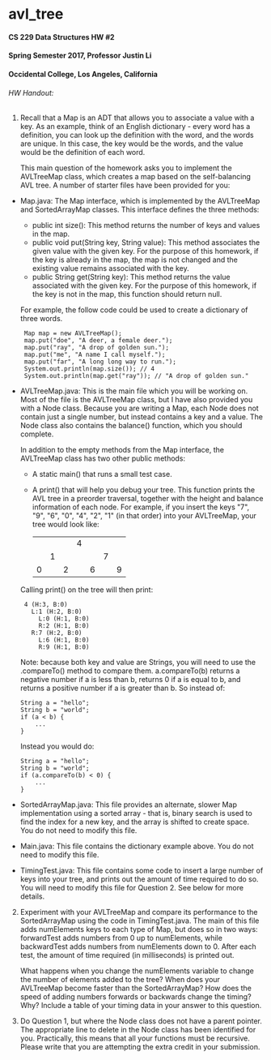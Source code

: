 # avl_tree

#### CS 229 Data Structures HW #2
#### Spring Semester 2017, Professor Justin Li
#### Occidental College, Los Angeles, California

###### HW Handout:

1. Recall that a Map is an ADT that allows you to associate a value with a key. As an example, think of an English dictionary - every word has a definition, you can look up the definition with the word, and the words are unique. In this case, the key would be the words, and the value would be the definition of each word.

    This main question of the homework asks you to implement the AVLTreeMap class, which creates a map based on the self-balancing AVL tree. A number of starter files have been provided for you:

* Map.java: The Map interface, which is implemented by the AVLTreeMap and SortedArrayMap classes. This interface defines the three methods:
  * public int size(): This method returns the number of keys and values in the map.
  * public void put(String key, String value): This method associates the given value with the given key. For the purpose of this homework, if the key is already in the map, the map is not changed and the existing value remains associated with the key.
  * public String get(String key): This method returns the value associated with the given key. For the purpose of this homework, if the key is not in the map, this function should return null.

  For example, the follow code could be used to create a dictionary of three words.
    
       Map map = new AVLTreeMap();     
       map.put("doe", "A deer, a female deer.");     
       map.put("ray", "A drop of golden sun.");     
       map.put("me", "A name I call myself.");     
       map.put("far", "A long long way to run.");     
       System.out.println(map.size()); // 4     
       System.out.println(map.get("ray")); // "A drop of golden sun."
     
* AVLTreeMap.java: This is the main file which you will be working on. Most of the file is the AVLTreeMap class, but I have also provided you with a Node class. Because you are writing a Map, each Node does not contain just a single number, but instead contains a key and a value. The Node class also contains the balance() function, which you should complete.

  In addition to the empty methods from the Map interface, the AVLTreeMap class has two other public methods:

  * A static main() that runs a small test case.
  * A print() that will help you debug your tree. This function prints the AVL tree in a preorder traversal, together with the height and balance information of each node. For example, if you insert the keys "7", "9", "6", "0", "4", "2", "1" (in that order) into your AVLTreeMap, your tree would look like:
 
     | | | | | | | |
     |-|-|-|-|-|-|-|
     | | | |4| | | |
     | |1| | | |7| |
     |0| |2| |6| |9|

  Calling print() on the tree will then print:

       4 (H:3, B:0)
         L:1 (H:2, B:0)
           L:0 (H:1, B:0)
           R:2 (H:1, B:0)
         R:7 (H:2, B:0)
           L:6 (H:1, B:0)
           R:9 (H:1, B:0)

 
  Note: because both key and value are Strings, you will need to use the .compareTo() method to compare them. a.compareTo(b) returns a negative number if a is less than b, returns 0 if a is equal to b, and returns a positive number if a is greater than b. So instead of:
 
      String a = "hello";
      String b = "world";
      if (a < b) {
          ...
      }
     
  Instead you would do:
 
      String a = "hello";
      String b = "world";
      if (a.compareTo(b) < 0) {
          ...
      }
     
* SortedArrayMap.java: This file provides an alternate, slower Map implementation using a sorted array - that is, binary search is used to find the index for a new key, and the array is shifted to create space. You do not need to modify this file.

* Main.java: This file contains the dictionary example above. You do not need to modify this file.

* TimingTest.java: This file contains some code to insert a large number of keys into your tree, and prints out the amount of time required to do so. You will need to modify this file for Question 2. See below for more details.

2. Experiment with your AVLTreeMap and compare its performance to the SortedArrayMap using the code in TimingTest.java. The main of this file adds numElements keys to each type of Map, but does so in two ways: forwardTest adds numbers from 0 up to numElements, while backwardTest adds numbers from numElements down to 0. After each test, the amount of time required (in milliseconds) is printed out.

    What happens when you change the numElements variable to change the number of elements added to the tree? When does your AVLTreeMap become faster than the SortedArrayMap? How does the speed of adding numbers forwards or backwards change the timing? Why? Include a table of your timing data in your answer to this question.

3. Do Question 1, but where the Node class does not have a parent pointer. The appropriate line to delete in the Node class has been identified for you. Practically, this means that all your functions must be recursive. Please write that you are attempting the extra credit in your submission.
